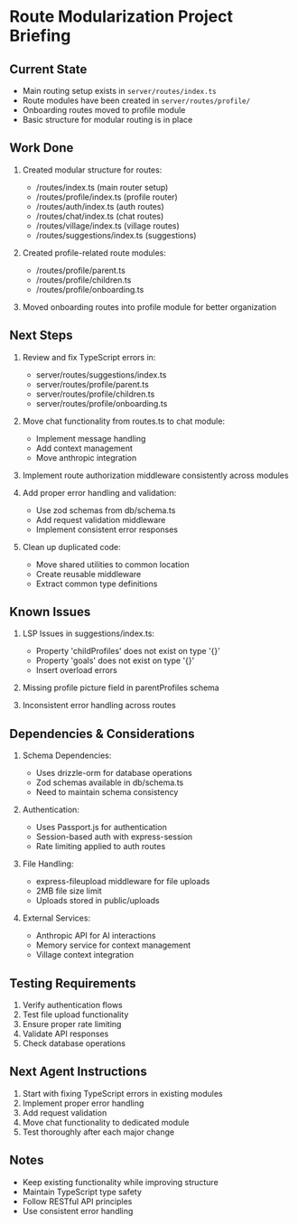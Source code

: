 # Route Modularization Project Briefing

## Current State
- Main routing setup exists in `server/routes/index.ts`
- Route modules have been created in `server/routes/profile/`
- Onboarding routes moved to profile module
- Basic structure for modular routing is in place

## Work Done
1. Created modular structure for routes:
   - /routes/index.ts (main router setup)
   - /routes/profile/index.ts (profile router)
   - /routes/auth/index.ts (auth routes)
   - /routes/chat/index.ts (chat routes) 
   - /routes/village/index.ts (village routes)
   - /routes/suggestions/index.ts (suggestions)

2. Created profile-related route modules:
   - /routes/profile/parent.ts
   - /routes/profile/children.ts 
   - /routes/profile/onboarding.ts

3. Moved onboarding routes into profile module for better organization

## Next Steps
1. Review and fix TypeScript errors in:
   - server/routes/suggestions/index.ts
   - server/routes/profile/parent.ts
   - server/routes/profile/children.ts
   - server/routes/profile/onboarding.ts

2. Move chat functionality from routes.ts to chat module:
   - Implement message handling
   - Add context management
   - Move anthropic integration

3. Implement route authorization middleware consistently across modules

4. Add proper error handling and validation:
   - Use zod schemas from db/schema.ts
   - Add request validation middleware
   - Implement consistent error responses

5. Clean up duplicated code:
   - Move shared utilities to common location
   - Create reusable middleware
   - Extract common type definitions

## Known Issues
1. LSP Issues in suggestions/index.ts:
   - Property 'childProfiles' does not exist on type '{}'
   - Property 'goals' does not exist on type '{}'
   - Insert overload errors

2. Missing profile picture field in parentProfiles schema

3. Inconsistent error handling across routes

## Dependencies & Considerations
1. Schema Dependencies:
   - Uses drizzle-orm for database operations
   - Zod schemas available in db/schema.ts
   - Need to maintain schema consistency

2. Authentication:
   - Uses Passport.js for authentication
   - Session-based auth with express-session
   - Rate limiting applied to auth routes

3. File Handling:
   - express-fileupload middleware for file uploads
   - 2MB file size limit
   - Uploads stored in public/uploads

4. External Services:
   - Anthropic API for AI interactions
   - Memory service for context management
   - Village context integration

## Testing Requirements
1. Verify authentication flows
2. Test file upload functionality
3. Ensure proper rate limiting
4. Validate API responses
5. Check database operations

## Next Agent Instructions
1. Start with fixing TypeScript errors in existing modules
2. Implement proper error handling
3. Add request validation
4. Move chat functionality to dedicated module
5. Test thoroughly after each major change

## Notes
- Keep existing functionality while improving structure
- Maintain TypeScript type safety
- Follow RESTful API principles
- Use consistent error handling
